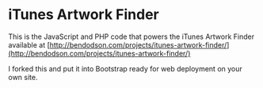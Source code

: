 iTunes Artwork Finder
=====================

This is the JavaScript and PHP code that powers the iTunes Artwork Finder available at [http://bendodson.com/projects/itunes-artwork-finder/](http://bendodson.com/projects/itunes-artwork-finder/)

I forked this and put it into Bootstrap ready for web deployment on your own site.

